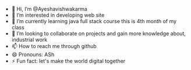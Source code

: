 - 👋 Hi, I’m @Ayeshavishwakarma
- 👀 I’m interested in developing web site
- 🌱 I’m currently learning java full stack course this is 4th month of my class
- 💞️ I’m looking to collaborate on projects and gain more knowledge about, industrial work
- 📫 How to reach me through github 
- 😄 Pronouns: ASh
- ⚡ Fun fact: let's make the world digital together

<!---
Ayeshavishwakarma/Ayeshavishwakarma is a ✨ special ✨ repository because its `README.md` (this file) appears on your GitHub profile.
You can click the Preview link to take a look at your changes.
--->

